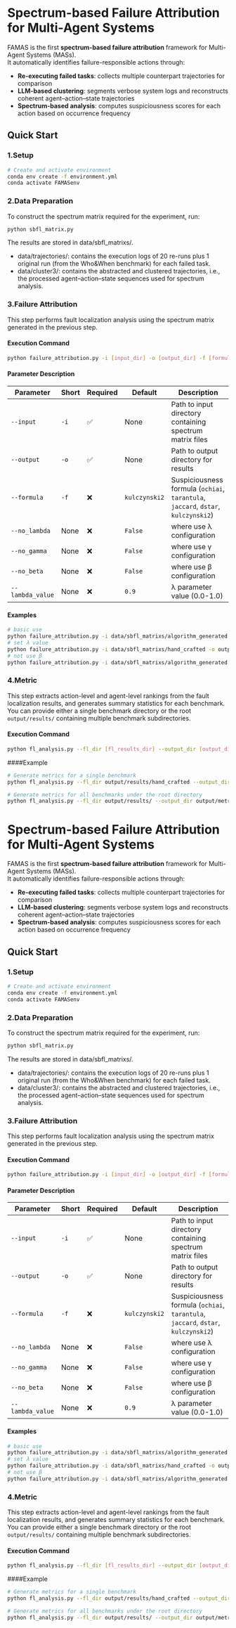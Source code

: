 # Spectrum-based Failure Attribution for Multi-Agent Systems

FAMAS is the first **spectrum-based failure attribution** framework for Multi-Agent Systems (MASs).  
It automatically identifies failure-responsible actions through:

- **Re-executing failed tasks**: collects multiple counterpart trajectories for comparison  
- **LLM-based clustering**: segments verbose system logs and reconstructs coherent agent–action–state trajectories  
- **Spectrum-based analysis**: computes suspiciousness scores for each action based on occurrence frequency  


## Quick Start
### 1.Setup
```bash
# Create and activate environment
conda env create -f environment.yml
conda activate FAMASenv
```

### 2.Data Preparation
To construct the spectrum matrix required for the experiment, run:

```bash
python sbfl_matrix.py
```
The results are stored in data/sbfl_matrixs/.
- data/trajectories/: contains the execution logs of 20 re-runs plus 1 original run (from the Who&When benchmark) for each failed task.
- data/cluster3/: contains the abstracted and clustered trajectories, i.e., the processed agent–action–state sequences used for spectrum analysis.

### 3.Failure Attribution
This step performs fault localization analysis using the spectrum matrix generated in the previous step.

#### Execution Command

```bash
python failure_attribution.py -i [input_dir] -o [output_dir] -f [formula] (--no_lambda --no_gamma --no_beta --lambda_value [lambda_value])
```

#### Parameter Description
| Parameter | Short | Required | Default | Description |
|-----------|-------|----------|---------|-------------|
| `--input` | `-i` | ✅ | None | Path to input directory containing spectrum matrix files |
| `--output` | `-o` | ✅ | None | Path to output directory for results |
| `--formula` | `-f` | ❌ | `kulczynski2` | Suspiciousness formula (`ochiai`, `tarantula`, `jaccard`, `dstar`, `kulczynski2`) |
| `--no_lambda` | None | ❌ | `False` | where use λ configuration |
| `--no_gamma ` | None | ❌ | `False` | where use γ configuration |
| `--no_beta ` | None | ❌ | `False` | where use β configuration |
| `--lambda_value` | None | ❌ | `0.9` | λ parameter value (0.0-1.0) |

#### Examples

```bash
# basic use
python failure_attribution.py -i data/sbfl_matrixs/algorithm_generated -o output/results/algorithm_generated -f kulczynski2
# set λ value
python failure_attribution.py -i data/sbfl_matrixs/hand_crafted -o output/results/hand_crafted -f kulczynski2 --lambda_value 0.85
# not use β
python failure_attribution.py -i data/sbfl_matrixs/algorithm_generated -o output/results/algorithm_generated -f ochiai --no_beta
```

### 4.Metric
This step extracts action-level and agent-level rankings from the fault localization results, and generates summary statistics for each benchmark.  
You can provide either a single benchmark directory or the root `output/results/` containing multiple benchmark subdirectories.

#### Execution Command

```bash
python fl_analysis.py --fl_dir [fl_results_dir] --output_dir [output_dir]
```

####Example

```bash
# Generate metrics for a single benchmark
python fl_analysis.py --fl_dir output/results/hand_crafted --output_dir output/metric

# Generate metrics for all benchmarks under the root directory
python fl_analysis.py --fl_dir output/results/ --output_dir output/metric

```

# Spectrum-based Failure Attribution for Multi-Agent Systems

FAMAS is the first **spectrum-based failure attribution** framework for Multi-Agent Systems (MASs).  
It automatically identifies failure-responsible actions through:

- **Re-executing failed tasks**: collects multiple counterpart trajectories for comparison  
- **LLM-based clustering**: segments verbose system logs and reconstructs coherent agent–action–state trajectories  
- **Spectrum-based analysis**: computes suspiciousness scores for each action based on occurrence frequency  


## Quick Start
### 1.Setup
```bash
# Create and activate environment
conda env create -f environment.yml
conda activate FAMASenv
```

### 2.Data Preparation
To construct the spectrum matrix required for the experiment, run:

```bash
python sbfl_matrix.py
```
The results are stored in data/sbfl_matrixs/.
- data/trajectories/: contains the execution logs of 20 re-runs plus 1 original run (from the Who&When benchmark) for each failed task.
- data/cluster3/: contains the abstracted and clustered trajectories, i.e., the processed agent–action–state sequences used for spectrum analysis.

### 3.Failure Attribution
This step performs fault localization analysis using the spectrum matrix generated in the previous step.

#### Execution Command

```bash
python failure_attribution.py -i [input_dir] -o [output_dir] -f [formula] (--no_lambda --no_gamma --no_beta --lambda_value [lambda_value])
```

#### Parameter Description
| Parameter | Short | Required | Default | Description |
|-----------|-------|----------|---------|-------------|
| `--input` | `-i` | ✅ | None | Path to input directory containing spectrum matrix files |
| `--output` | `-o` | ✅ | None | Path to output directory for results |
| `--formula` | `-f` | ❌ | `kulczynski2` | Suspiciousness formula (`ochiai`, `tarantula`, `jaccard`, `dstar`, `kulczynski2`) |
| `--no_lambda` | None | ❌ | `False` | where use λ configuration |
| `--no_gamma ` | None | ❌ | `False` | where use γ configuration |
| `--no_beta ` | None | ❌ | `False` | where use β configuration |
| `--lambda_value` | None | ❌ | `0.9` | λ parameter value (0.0-1.0) |

#### Examples

```bash
# basic use
python failure_attribution.py -i data/sbfl_matrixs/algorithm_generated -o output/results/algorithm_generated -f kulczynski2
# set λ value
python failure_attribution.py -i data/sbfl_matrixs/hand_crafted -o output/results/hand_crafted -f kulczynski2 --lambda_value 0.85
# not use β
python failure_attribution.py -i data/sbfl_matrixs/algorithm_generated -o output/results/algorithm_generated -f ochiai --no_beta
```

### 4.Metric
This step extracts action-level and agent-level rankings from the fault localization results, and generates summary statistics for each benchmark.  
You can provide either a single benchmark directory or the root `output/results/` containing multiple benchmark subdirectories.

#### Execution Command

```bash
python fl_analysis.py --fl_dir [fl_results_dir] --output_dir [output_dir]
```

####Example

```bash
# Generate metrics for a single benchmark
python fl_analysis.py --fl_dir output/results/hand_crafted --output_dir output/metric

# Generate metrics for all benchmarks under the root directory
python fl_analysis.py --fl_dir output/results/ --output_dir output/metric

```
